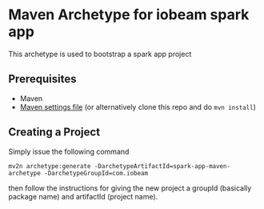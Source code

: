 # Maven Archetype for iobeam spark app

This archetype is used to bootstrap a spark app project

## Prerequisites

* Maven
* [ Maven settings file](https://bitbucket.org/440-labs/maven-settings) (or alternatively clone this repo and do ```mvn install```)

## Creating a Project

Simply issue the following command

    mv2n archetype:generate -DarchetypeArtifactId=spark-app-maven-archetype -DarchetypeGroupId=com.iobeam

then follow the instructions for giving the new project a groupId (basically package name) and artifactId (project name).

